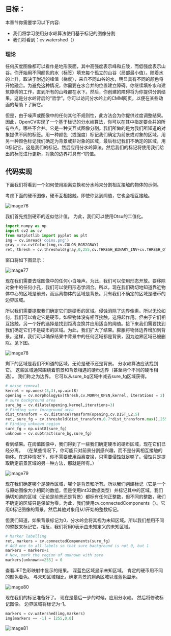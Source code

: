 ## 目标：

本章节你需要学习以下内容:
- 我们将学习使用分水岭算法使用基于标记的图像分割
- 我们将看到：cv.watershed（）

### 理论

任何灰度图像都可以看作是地形表面，其中高强度表示峰和丘陵，而低强度表示山谷。你开始用不同颜色的水（标签）填充每个孤立的山谷（局部最小值）。随着水的上升，取决于附近的峰值（梯度），来自不同山谷的水，明显具有不同的颜色将开始融合。为避免这种情况，你需要在水合并的位置建立障碍。你继续填补水和建筑障碍的工作，直到所有的山峰都在水下。然后，你创建的障碍将为你提供分割结果。这是分水岭背后的“哲学”。你可以访问分水岭上的CMM网页，以便在某些动画的帮助下了解它。

但是，由于噪声或图像中的任何其他不规则性，此方法会为你提供过度调整结果。因此，OpenCV实现了一个基于标记的分水岭算法，你可以在其中指定要合并的所有谷点，哪些不合并。它是一种交互式图像分割。我们所做的是为我们所知道的对象提供不同的标签。用一种颜色（或强度）标记我们确定为前景或对象的区域，用另一种颜色标记我们确定为背景或非对象的区域，最后标记我们不确定的区域，用0标记它。这是我们的标记。然后应用分水岭算法。然后我们的标记将使用我们给出的标签进行更新，对象的边界将具有-1的值。

## 代码实现

下面我们将看到一个如何使用距离变换和分水岭来分割相互接触的物体的示例。

考虑下面的硬币图像，硬币互相接触。即使你达到阈值，它也会相互接触。

![image76](https://docs.opencv.org/4.0.0/water_coins.jpg)

我们首先找到硬币的近似估计值。 为此，我们可以使用Otsu的二值化。

```python
import numpy as np
import cv2 as cv
from matplotlib import pyplot as plt
img = cv.imread('coins.png')
gray = cv.cvtColor(img,cv.COLOR_BGR2GRAY)
ret, thresh = cv.threshold(gray,0,255,cv.THRESH_BINARY_INV+cv.THRESH_OTSU)
```

窗口将如下图显示：

![image77](https://docs.opencv.org/4.0.0/water_thresh.jpg)

现在我们需要去除图像中的任何小白噪声。为此，我们可以使用形态开放。要移除对象中的任何小孔，我们可以使用形态学闭合。所以，现在我们确切地知道靠近物体中心的区域是前景，而远离物体的区域是背景。只有我们不确定的区域是硬币的边界区域。

所以我们需要提取我们确定它们是硬币的区域。侵蚀消除了边界像素。所以无论如何，我们可以肯定它是硬币。如果物体没有相互接触，这将起作用。但由于它们相互接触，另一个好的选择是找到距离变换并应用适当的阈值。接下来我们需要找到我们确定它们不是硬币的区域。为此，我们扩大了结果。膨胀将物体边界增加到背景。这样，我们可以确保结果中背景中的任何区域都是背景，因为边界区域已被删除。见下图。

![image78](https://docs.opencv.org/4.0.0/water_fgbg.jpg)

剩下的区域是我们不知道的区域，无论是硬币还是背景。 分水岭算法应该找到它。 这些区域通常围绕着前景和背景相遇的硬币边界（甚至两个不同的硬币相遇）。 我们称之为边界。 它可以从sure_bg区域中减去sure_fg区域获得。

```python
# noise removal
kernel = np.ones((3,3),np.uint8)
opening = cv.morphologyEx(thresh,cv.MORPH_OPEN,kernel, iterations = 2)
# sure background area
sure_bg = cv.dilate(opening,kernel,iterations=3)
# Finding sure foreground area
dist_transform = cv.distanceTransform(opening,cv.DIST_L2,5)
ret, sure_fg = cv.threshold(dist_transform,0.7*dist_transform.max(),255,0)
# Finding unknown region
sure_fg = np.uint8(sure_fg)
unknown = cv.subtract(sure_bg,sure_fg)
```

看到结果。在阈值图像中，我们得到了一些我们确定硬币的硬币区域，现在它们已经分离。 （在某些情况下，你可能只对前景分割感兴趣，而不是分离相互接触的物体。在这种情况下，你不需要使用距离变换，只需要侵蚀就足够了。侵蚀只是提取确定前景区域的另一种方法，那就是所有。）

![image79](https://docs.opencv.org/4.0.0/water_dt.jpg)

现在我们确定哪个是硬币区域，哪个是背景和所有。所以我们创建标记（它是一个与原始图像大小相同的数组，但是使用int32数据类型）并标记其中的区域。我们确切知道的区域（无论是前景还是背景）都标有任何正整数，但不同的整数，我们不确定的区域只是保留为零。为此，我们使用cv.connectedComponents（）。它用0标记图像的背景，然后其他对象用从1开始的整数标记。

但我们知道，如果背景标记为0，分水岭会将其视为未知区域。所以我们想用不同的整数来标记它。相反，我们将用0表示由未知定义的未知区域。

```python
# Marker labelling
ret, markers = cv.connectedComponents(sure_fg)
# Add one to all labels so that sure background is not 0, but 1
markers = markers+1
# Now, mark the region of unknown with zero
markers[unknown==255] = 0
```

查看JET色彩映射中显示的结果。 深蓝色区域显示未知区域。 肯定的硬币用不同的颜色着色。 与未知区域相比，确定背景的剩余区域以浅蓝色显示。

![image80](https://docs.opencv.org/4.0.0/water_marker.jpg)

现在我们的标记准备好了。 现在是最后一步的时候，应用分水岭。 然后将修改标记图像。 边界区域将标记为-1。

```python
markers = cv.watershed(img,markers)
img[markers == -1] = [255,0,0]
```
![image81](https://docs.opencv.org/4.0.0/water_result.jpg)
